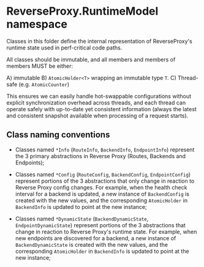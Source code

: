 # ReverseProxy.RuntimeModel namespace

Classes in this folder define the internal representation
of ReverseProxy's runtime state used in perf-critical code paths.

All classes should be immutable, and all members and members of members
MUST be either:

   A) immutable
   B) `AtomicHolder<T>` wrapping an immutable type `T`.
   C) Thread-safe (e.g. `AtomicCounter`)

This ensures we can easily handle hot-swappable configurations
without explicit synchronization overhead across threads,
and each thread can operate safely with up-to-date yet consistent information
(always the latest and consistent snapshot available when processing of a request starts).

## Class naming conventions

* Classes named `*Info` (`RouteInfo`, `BackendInfo`, `EndpointInfo`)
  represent the 3 primary abstractions in Reverse Proxy (Routes, Backends and Endpoints);

* Classes named `*Config` (`RouteConfig`, `BackendConfig`, `EndpointConfig`)
  represent portions of the 3 abstractions that only change in reaction to 
  Reverse Proxy config changes.
  For example, when the health check interval for a backend is updated,
  a new instance of `BackendConfig` is created with the new values,
  and the corresponding `AtomicHolder` in `BackendInfo` is updated to point at the new instance;

* Classes named `*DynamicState` (`BackendDynamicState`, `EndpointDynamicState`)
  represent portions of the 3 abstractions that change in reaction to
  Reverse Proxy's runtime state.
  For example, when new endpoints are discovered for a backend,
  a new instance of `BackendDynamicState` is created with the new values,
  and the corresponding `AtomicHolder` in `BackendInfo` is updated to point at the new instance;
